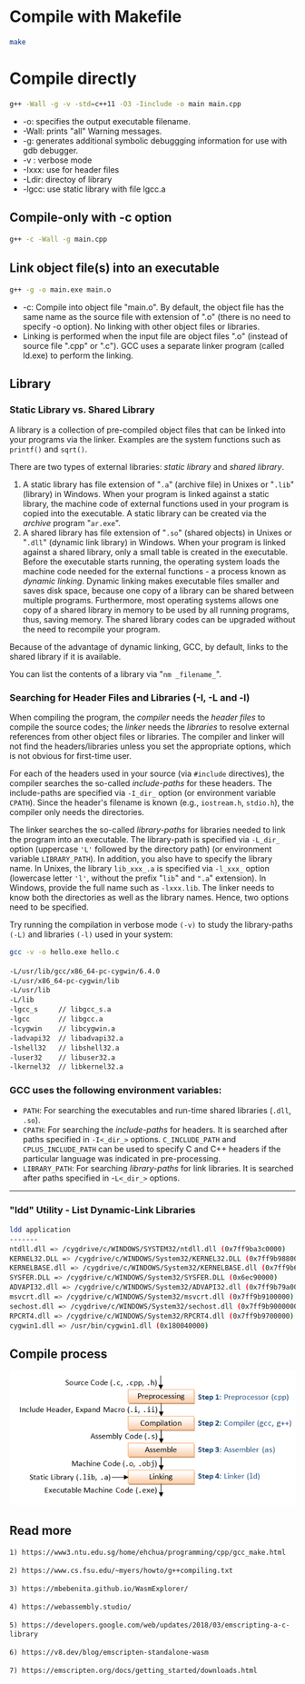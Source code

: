 # Compile with Makefile

```bash
make
```

# Compile directly

```bash
g++ -Wall -g -v -std=c++11 -O3 -Iinclude -o main main.cpp
```

* -o: specifies the output executable filename.
* -Wall: prints "all" Warning messages.
* -g: generates additional symbolic debuggging information for use with gdb debugger.
* -v : verbose mode
* -Ixxx: use for header files
* -Ldir: directoy of library
* -lgcc: use static library with file lgcc.a

## Compile-only with -c option

```bash
g++ -c -Wall -g main.cpp
```

## Link object file(s) into an executable

```bash
g++ -g -o main.exe main.o
```

* -c: Compile into object file "main.o". By default, the object file has the same name as the source file with extension of ".o" (there is no need to specify -o option). No linking with other object files or libraries.
* Linking is performed when the input file are object files ".o" (instead of source file ".cpp" or ".c"). GCC uses a separate linker program (called ld.exe) to perform the linking.

## Library

### Static Library vs. Shared Library

A library is a collection of pre-compiled object files that can be linked into your programs via the linker. Examples are the system functions such as `printf()` and `sqrt()`.

There are two types of external libraries: _static library_ and _shared library_.

1.  A static library has file extension of "`.a`" (archive file) in Unixes or "`.lib`" (library) in Windows. When your program is linked against a static library, the machine code of external functions used in your program is copied into the executable. A static library can be created via the _archive_ program "`ar.exe`".
2.  A shared library has file extension of "`.so`" (shared objects) in Unixes or "`.dll`" (dynamic link library) in Windows. When your program is linked against a shared library, only a small table is created in the executable. Before the executable starts running, the operating system loads the machine code needed for the external functions - a process known as _dynamic linking_. Dynamic linking makes executable files smaller and saves disk space, because one copy of a library can be shared between multiple programs. Furthermore, most operating systems allows one copy of a shared library in memory to be used by all running programs, thus, saving memory. The shared library codes can be upgraded without the need to recompile your program.

Because of the advantage of dynamic linking, GCC, by default, links to the shared library if it is available.

You can list the contents of a library via "`nm _filename_`".

### Searching for Header Files and Libraries (\-I, \-L and \-l)

When compiling the program, the _compiler_ needs the _header files_ to compile the source codes; the _linker_ needs the _libraries_ to resolve external references from other object files or libraries. The compiler and linker will not find the headers/libraries unless you set the appropriate options, which is not obvious for first-time user.

For each of the headers used in your source (via `#include` directives), the compiler searches the so-called _include-paths_ for these headers. The include-paths are specified via `-I_dir_` option (or environment variable `CPATH`). Since the header's filename is known (e.g., `iostream.h`, `stdio.h`), the compiler only needs the directories.

The linker searches the so-called _library-paths_ for libraries needed to link the program into an executable. The library-path is specified via `-L_dir_` option (uppercase `'L'` followed by the directory path) (or environment variable `LIBRARY_PATH`). In addition, you also have to specify the library name. In Unixes, the library `lib_xxx_.a` is specified via `-l_xxx_` option (lowercase letter `'l'`, without the prefix "`lib`" and `".a`" extension). In Windows, provide the full name such as `-lxxx.lib`. The linker needs to know both the directories as well as the library names. Hence, two options need to be specified.

Try running the compilation in verbose mode `(-v)` to study the library-paths `(-L)` and libraries `(-l)` used in your system:

```bash
gcc -v -o hello.exe hello.c

-L/usr/lib/gcc/x86_64-pc-cygwin/6.4.0
-L/usr/x86_64-pc-cygwin/lib
-L/usr/lib
-L/lib
-lgcc_s     // libgcc_s.a
-lgcc       // libgcc.a
-lcygwin    // libcygwin.a
-ladvapi32  // libadvapi32.a
-lshell32   // libshell32.a
-luser32    // libuser32.a
-lkernel32  // libkernel32.a
```

### GCC uses the following environment variables:

*   `PATH`: For searching the executables and run-time shared libraries (`.dll`, `.so`).
*   `CPATH`: For searching the _include-paths_ for headers. It is searched after paths specified in `-I<_dir_>` options. `C_INCLUDE_PATH` and `CPLUS_INCLUDE_PATH` can be used to specify C and C++ headers if the particular language was indicated in pre-processing.
*   `LIBRARY_PATH`: For searching _library-paths_ for link libraries. It is searched after paths specified in -`L<_dir_>` options.

---

### "ldd" Utility - List Dynamic-Link Libraries

```bash 
ldd application
-------
ntdll.dll => /cygdrive/c/WINDOWS/SYSTEM32/ntdll.dll (0x7ff9ba3c0000)
KERNEL32.DLL => /cygdrive/c/WINDOWS/System32/KERNEL32.DLL (0x7ff9b9880000)
KERNELBASE.dll => /cygdrive/c/WINDOWS/System32/KERNELBASE.dll (0x7ff9b6a60000)
SYSFER.DLL => /cygdrive/c/WINDOWS/System32/SYSFER.DLL (0x6ec90000)
ADVAPI32.dll => /cygdrive/c/WINDOWS/System32/ADVAPI32.dll (0x7ff9b79a0000)
msvcrt.dll => /cygdrive/c/WINDOWS/System32/msvcrt.dll (0x7ff9b9100000)
sechost.dll => /cygdrive/c/WINDOWS/System32/sechost.dll (0x7ff9b9000000)
RPCRT4.dll => /cygdrive/c/WINDOWS/System32/RPCRT4.dll (0x7ff9b9700000)
cygwin1.dll => /usr/bin/cygwin1.dll (0x180040000)
```

## Compile process

![](docs/GCC_CompilationProcess.png)

## Read more

    1) https://www3.ntu.edu.sg/home/ehchua/programming/cpp/gcc_make.html

    2) https://www.cs.fsu.edu/~myers/howto/g++compiling.txt

    3) https://mbebenita.github.io/WasmExplorer/

    4) https://webassembly.studio/

    5) https://developers.google.com/web/updates/2018/03/emscripting-a-c-library

    6) https://v8.dev/blog/emscripten-standalone-wasm

    7) https://emscripten.org/docs/getting_started/downloads.html